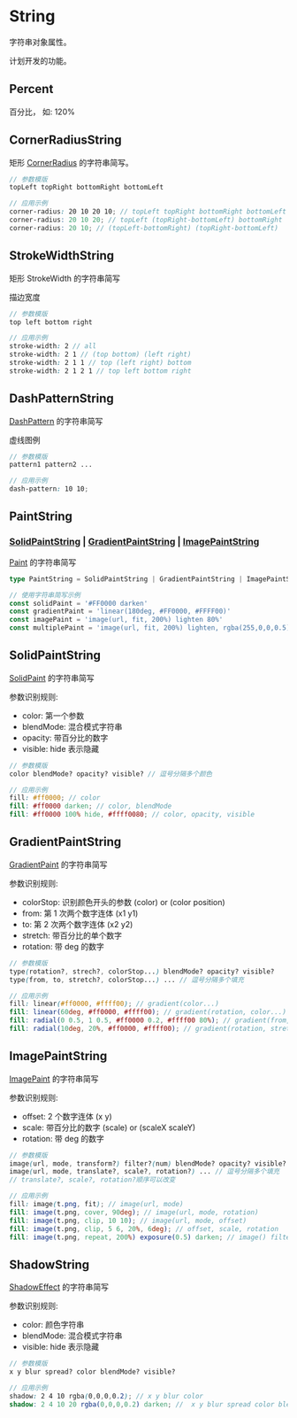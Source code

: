 # String

字符串对象属性。

计划开发的功能。

## Percent

百分比， 如: 120%

## CornerRadiusString

矩形 [CornerRadius](../../display/Rect.md#cornerradius-number--number) 的字符串简写。

```scss
// 参数模版
topLeft topRight bottomRight bottomLeft

// 应用示例
corner-radius: 20 10 20 10; // topLeft topRight bottomRight bottomLeft
corner-radius: 20 10 20; // topLeft (topRight-bottomLeft) bottomRight
corner-radius: 20 10; // (topLeft-bottomRight) (topRight-bottomLeft)
```

## StrokeWidthString

矩形 StrokeWidth 的字符串简写

描边宽度

```scss
// 参数模版
top left bottom right

// 应用示例
stroke-width: 2 // all
stroke-width: 2 1 // (top bottom) (left right)
stroke-width: 2 1 1 // top (left right) bottom
stroke-width: 2 1 2 1 // top left bottom right
```

## DashPatternString

[DashPattern](/reference/property/stroke.md#dashpattern-number) 的字符串简写

虚线图例

```scss
// 参数模版
pattern1 pattern2 ...

// 应用示例
dash-pattern: 10 10;
```

## PaintString

### [SolidPaintString](#solidpaintstring) | [GradientPaintString](#gradientpaintstring) | [ImagePaintString](#imagepaintstring)

[Paint](./Paint.md) 的字符串简写

```ts
type PaintString = SolidPaintString | GradientPaintString | ImagePaintString

// 使用字符串简写示例
const solidPaint = '#FF0000 darken'
const gradientPaint = 'linear(180deg, #FF0000, #FFFF00)'
const imagePaint = 'image(url, fit, 200%) lighten 80%'
const multiplePaint = 'image(url, fit, 200%) lighten, rgba(255,0,0,0.5)'
```

## SolidPaintString

[SolidPaint](/reference/property/paint/solid.md) 的字符串简写

参数识别规则:

- color: 第一个参数
- blendMode: 混合模式字符串
- opacity: 带百分比的数字
- visible: hide 表示隐藏

```scss
// 参数模版
color blendMode? opacity? visible? // 逗号分隔多个颜色

// 应用示例
fill: #ff0000; // color
fill: #ff0000 darken; // color, blendMode
fill: #ff0000 100% hide, #ffff0080; // color, opacity, visible
```

## GradientPaintString

[GradientPaint](/reference/property/paint/linear.md) 的字符串简写

参数识别规则:

- colorStop: 识别颜色开头的参数 (color) or (color position)
- from: 第 1 次两个数字连体 (x1 y1)
- to: 第 2 次两个数字连体 (x2 y2)
- stretch: 带百分比的单个数字
- rotation: 带 deg 的数字

```scss
// 参数模版
type(rotation?, strech?, colorStop...) blendMode? opacity? visible?
type(from, to, stretch?, colorStop...) ... // 逗号分隔多个填充

// 应用示例
fill: linear(#ff0000, #ffff00); // gradient(color...)
fill: linear(60deg, #ff0000, #ffff00); // gradient(rotation, color...)
fill: radial(0 0.5, 1 0.5, #ff0000 0.2, #ffff00 80%); // gradient(from, to, color...)
fill: radial(10deg, 20%, #ff0000, #ffff00); // gradient(rotation, stretch, color...)
```

## ImagePaintString

[ImagePaint](/reference/property/paint/image.md) 的字符串简写

参数识别规则:

- offset: 2 个数字连体 (x y)
- scale: 带百分比的数字 (scale) or (scaleX scaleY)
- rotation: 带 deg 的数字

```scss
// 参数模版
image(url, mode, transform?) filter?(num) blendMode? opacity? visible?
image(url, mode, translate?, scale?, rotation?) ... // 逗号分隔多个填充
// translate?, scale?, rotation?顺序可以改变

// 应用示例
fill: image(t.png, fit); // image(url, mode)
fill: image(t.png, cover, 90deg); // image(url, mode, rotation)
fill: image(t.png, clip, 10 10); // image(url, mode, offset)
fill: image(t.png, clip, 5 6, 20%, 6deg); // offset, scale, rotation
fill: image(t.png, repeat, 200%) exposure(0.5) darken; // image() filter()... blendMode
```

## ShadowString

[ShadowEffect](./Effect.md#shadoweffect) 的字符串简写

参数识别规则:

- color: 颜色字符串
- blendMode: 混合模式字符串
- visible: hide 表示隐藏

```scss
// 参数模版
x y blur spread? color blendMode? visible?

// 应用示例
shadow: 2 4 10 rgba(0,0,0,0.2); // x y blur color
shadow: 2 4 10 20 rgba(0,0,0,0.2) darken; //  x y blur spread color blendMode
```
